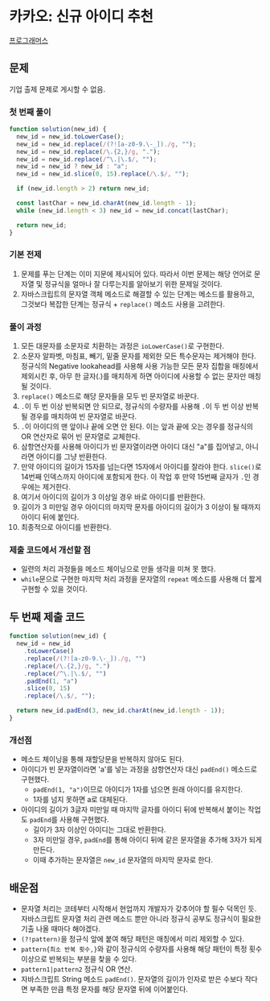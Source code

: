 # 카카오: 신규 아이디 추천

[프로그래머스](https://programmers.co.kr/learn/courses/30/lessons/72410)

## 문제

기업 출제 문제로 게시할 수 없음.

### 첫 번째 풀이

```javascript
function solution(new_id) {
  new_id = new_id.toLowerCase();
  new_id = new_id.replace(/(?![a-z0-9.\-_])./g, "");
  new_id = new_id.replace(/\.{2,}/g, ".");
  new_id = new_id.replace(/^\.|\.$/, "");
  new_id = new_id ? new_id : "a";
  new_id = new_id.slice(0, 15).replace(/\.$/, "");

  if (new_id.length > 2) return new_id;

  const lastChar = new_id.charAt(new_id.length - 1);
  while (new_id.length < 3) new_id = new_id.concat(lastChar);

  return new_id;
}
```

### 기본 전제

1. 문제를 푸는 단계는 이미 지문에 제시되어 있다. 따라서 이번 문제는 해당 언어로 문자열 및 정규식을 얼마나 잘 다루는지를 알아보기 위한 문제일 것이다.
2. 자바스크립트의 문자열 객체 메소드로 해결할 수 있는 단계는 메소드를 활용하고, 그것보다 복잡한 단계는 정규식 + `replace()` 메소드 사용을 고려한다.

### 풀이 과정

1. 모든 대문자를 소문자로 치환하는 과정은 `ioLowerCase()`로 구현한다.
2. 소문자 알파벳, 마침표, 빼기, 밑줄 문자를 제외한 모든 특수문자는 제거해야 한다. 정규식의 Negative lookahead를 사용해 사용 가능한 모든 문자 집합을 매칭에서 제외시킨 후, 아무 한 글자(.)를 매치하게 하면 아이디에 사용할 수 없는 문자만 매칭될 것이다.
3. `replace()` 메소드로 해당 문자들을 모두 빈 문자열로 바꾼다.
4. `.`이 두 번 이상 반복되면 안 되므로, 정규식의 수량자를 사용해 `.`이 두 번 이상 반복될 경우를 매치하여 빈 문자열로 바꾼다.
5. `.`이 아이디의 맨 앞이나 끝에 오면 안 된다. 이는 앞과 끝에 오는 경우를 정규식의 OR 연산자로 묶어 빈 문자열로 교체한다.
6. 삼항연산자를 사용해 아이디가 빈 문자열이라면 아이디 대신 "a"를 집어넣고, 아니라면 아이디를 그냥 반환한다.
7. 만약 아이디의 길이가 15자를 넘는다면 15자에서 아이디를 잘라야 한다. `slice()`로 14번째 인덱스까지 아이디에 포함되게 한다. 이 작업 후 만약 15번째 글자가 `.`인 경우에는 제거한다.
8. 여기서 아이디의 길이가 3 이상일 경우 바로 아이디를 반환한다.
9. 길이가 3 미만일 경우 아이디의 마지막 문자를 아이디의 길이가 3 이상이 될 때까지 아이디 뒤에 붙인다.
10. 최종적으로 아이디를 반환한다.

### 제출 코드에서 개선할 점

- 일련의 처리 과정들을 메소드 체이닝으로 만들 생각을 미쳐 못 했다.
- `while`문으로 구현한 마지막 처리 과정을 문자열의 `repeat` 메소드를 사용해 더 짧게 구현할 수 있을 것이다.

## 두 번째 제출 코드

```javascript
function solution(new_id) {
  new_id = new_id
    .toLowerCase()
    .replace(/(?![a-z0-9.\-_])./g, "")
    .replace(/\.{2,}/g, ".")
    .replace(/^\.|\.$/, "")
    .padEnd(1, "a")
    .slice(0, 15)
    .replace(/\.$/, "");

  return new_id.padEnd(3, new_id.charAt(new_id.length - 1));
}
```

### 개선점

- 메소드 체이닝을 통해 재할당문을 반복하지 않아도 된다.
- 아이디가 빈 문자열이라면 'a'를 넣는 과정을 삼항연산자 대신 `padEnd()` 메소드로 구현했다.
  - `padEnd(1, "a")`이므로 아이디가 1자를 넘으면 원래 아이디를 유지한다.
  - 1자를 넘지 못하면 a로 대체된다.
- 아이디의 길이가 3글자 미만일 때 마지막 글자를 아이디 뒤에 반복해서 붙이는 작업도 `padEnd`를 사용해 구현했다.
  - 길이가 3자 이상인 아이디는 그대로 반환한다.
  - 3자 미만일 경우, `padEnd`를 통해 아이디 뒤에 같은 문자열을 추가해 3자가 되게 만든다.
  - 이때 추가하는 문자열은 `new_id` 문자열의 마지막 문자로 한다.

## 배운점

- 문자열 처리는 코테부터 시작해서 현업까지 개발자가 갖추어야 할 필수 덕목인 듯. 자바스크립트 문자열 처리 관련 메소드 뿐만 아니라 정규식 공부도 정규식이 필요한 기출 나올 때마다 해야겠다.
- `(?!pattern)`을 정규식 앞에 붙여 해당 패턴은 매칭에서 미리 제외할 수 있다.
- `pattern{최소 반복 횟수,}`와 같이 정규식의 수량자를 사용해 해당 패턴이 특정 횟수 이상으로 반복되는 부분을 찾을 수 있다.
- `pattern1|pattern2` 정규식 OR 연산.
- 자바스크립트 String 메소드 `padEnd()`. 문자열의 길이가 인자로 받은 수보다 작다면 부족한 만큼 특정 문자를 해당 문자열 뒤에 이어붙인다.
